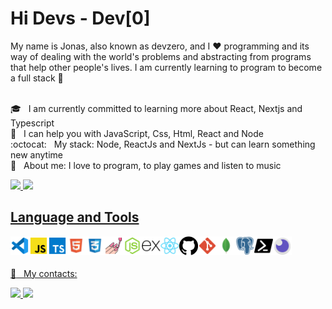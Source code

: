 # Hi Devs - Dev[0]

My name is Jonas, also known as devzero, and I :heart: programming and its way of dealing with the world's problems and abstracting from programs that help other people's lives.
I am currently learning to program to become a full stack :rocket: 

<br /> :mortar_board: &nbsp; I am currently committed to learning more about React, Nextjs and Typescript
<br /> :muscle: &nbsp; I can help you with JavaScript, Css, Html, React and Node
<br /> :octocat: &nbsp; My stack: Node, ReactJs and NextJs - but can learn something new anytime
<br /> :speech_balloon:  &nbsp; About me: I love to program, to play games and listen to music

<div>
  <a href="https://github.com/rafaballerini">
  <img height="180em" src="https://github-readme-stats.vercel.app/api?username=jonasdevzero&show_icons=true&theme=dracula&include_all_commits=true&count_private=true"/>
  <img height="180em" src="https://github-readme-stats.vercel.app/api/top-langs/?username=jonasdevzero&layout=compact&langs_count=7&theme=dracula"/>
</div>

## Language and Tools
<img align="left" alt="Visual Studio Code" width="30px" src="https://github.com/jonasdevzero/Media-Hub/blob/master/icons/vscode.svg" />
<img align="left" alt="JavaScript" width="30px" src="https://github.com/jonasdevzero/Media-Hub/blob/master/icons/js.svg" />
<img align="left" alt="TypeScript" width="30px" src="https://github.com/jonasdevzero/Media-Hub/blob/master/icons/typescript.svg" />
<img align="left" alt="HTML5" width="30px" src="https://github.com/jonasdevzero/Media-Hub/blob/master/icons/html.svg" />
<img align="left" alt="CSS3" width="30px" src="https://github.com/jonasdevzero/Media-Hub/blob/master/icons/css.svg" />
<img align="left" alt="CSS3" width="30px" src="https://github.com/jonasdevzero/Media-Hub/blob/master/icons/styled-components.svg" />
<img align="left" alt="Node.js" width="30px" src="https://github.com/jonasdevzero/Media-Hub/blob/master/icons/node.svg" />
<img align="left" alt="Insomnia" width="30px" src="https://github.com/jonasdevzero/Media-Hub/blob/master/icons/express.svg" />
<img align="left" alt="React" width="30px" src="https://github.com/jonasdevzero/Media-Hub/blob/master/icons/react.svg" />
<img align="left" alt="GitHub" width="30px" src="https://github.com/jonasdevzero/Media-Hub/blob/master/icons/github.svg" />
<img align="left" alt="Git" width="30px" src="https://github.com/jonasdevzero/Media-Hub/blob/master/icons/git.svg" />
<img align="left" alt="MongoDB" width="30px" src="https://github.com/jonasdevzero/Media-Hub/blob/master/icons/mongodb.svg" />
<img align="left" alt="Insomnia" width="30px" src="https://github.com/jonasdevzero/Media-Hub/blob/master/icons/postgresql.svg" />
<img align="left" alt="Terminal" width="30px" src="https://github.com/jonasdevzero/Media-Hub/blob/master/icons/terminal.svg" />
<img align="left" alt="Insomnia" width="30px" src="https://github.com/jonasdevzero/Media-Hub/blob/master/icons/insomnia.svg" />

<br /><br /><br />
:e-mail:  &nbsp; My contacts:

<a target="_blank" href="https://www.linkedin.com/in/jonasdevzero">
 <img src="https://img.shields.io/badge/linkedin-%230077B5.svg?&style=for-the-badge&logo=linkedin&logoColor=white" />
</a>
<a target="_blank" href="mailto:jonasdevzero@gmail.com">
 <img src="https://img.shields.io/badge/gmail-D14836?&style=for-the-badge&logo=gmail&logoColor=white" />
</a>

